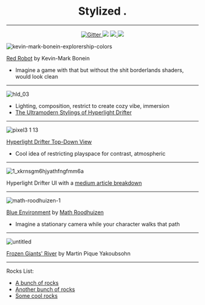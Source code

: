 <h1 align="center"> Stylized </a>.</h4>

_____________________________________________________________________________________________

<p align="center">
  <a href="https://badge.fury.io/js/electron-markdownify">
    <img src="https://badge.fury.io/js/electron-markdownify.svg"
         alt="Gitter">
  </a>
  <a href="https://gitter.im/amitmerchant1990/electron-markdownify"><img src="https://badges.gitter.im/amitmerchant1990/electron-markdownify.svg"></a>
  <a href="https://saythanks.io/to/amitmerchant1990">
      <img src="https://img.shields.io/badge/SayThanks.io-%E2%98%BC-1EAEDB.svg">
  </a>
  <a href="https://www.paypal.me/AmitMerchant">
    <img src="https://img.shields.io/badge/$-donate-ff69b4.svg?maxAge=2592000&amp;style=flat">
  </a>
</p>

![kevin-mark-bonein-explorership-colors](https://user-images.githubusercontent.com/44952272/48558028-56e5a400-e93c-11e8-8c94-ab3dcabd5caf.jpg)

[Red Robot](https://www.artstation.com/artwork/l0nlz) by Kevin-Mark Bonein

- Imagine a game with that but without the shit borderlands shaders, would look clean
_____________________

![hld_03](https://user-images.githubusercontent.com/44952272/48557723-9f509200-e93b-11e8-9899-1f625dd7b96f.gif)

- Lighting, composition, restrict to create cozy vibe, immersion
- [The Ultramodern Stylings of Hyperlight Drifter](http://www.gamasutra.com/blogs/KrisLigman/20131030/203652/The_ultramodern_stylings_of_Hyper_Light_Drifter.php)
_____________________

![pixel3 1 13](https://user-images.githubusercontent.com/44952272/48557568-3f59eb80-e93b-11e8-9245-35a43e3d6e39.jpg)

[Hyperlight Drifter Top-Down View](https://shutupndraw.com/2018/02/05/pixel-part-2-top-view-hyper-light-drifter/)

- Cool idea of restricting playspace for contrast, atmospheric

_____________________

![1_xkrnsgm6hjyathfngfmm6a](https://user-images.githubusercontent.com/44952272/48557451-e38f6280-e93a-11e8-9d14-359cc63704c3.jpeg)

Hyperlight Drifter UI with a [medium article breakdown](https://medium.com/the-space-ape-games-experience/hyper-light-drifter-ui-breakdown-c2d9cfe0a192)
_____________________

![math-roodhuizen-1](https://user-images.githubusercontent.com/44952272/48557203-3a486c80-e93a-11e8-9f8e-caf1dde4c353.jpg)

[Blue Environment](https://www.artstation.com/artwork/nKYNe) by [Math Roodhuizen](https://www.artstation.com/artwork/nKYNe)

- Imagine a stationary camera while your character walks that path

_____________________

![untitled](https://user-images.githubusercontent.com/44952272/48572523-c28c3900-e95d-11e8-94b1-e713821a8982.png)

[Frozen Giants' River](https://www.artstation.com/artwork/Z5GoNm) by Martin Pique Yakoubsohn

_____________________

Rocks List:
- [A bunch of rocks](https://www.pinterest.com.au/lyee787/rocks2/)
- [Another bunch of rocks](https://www.pinterest.com.au/PolygonalMind/interesting-rock-formations-references/)
- [Some cool rocks](https://www.pinterest.com.au/pin/503347695849258338/)

